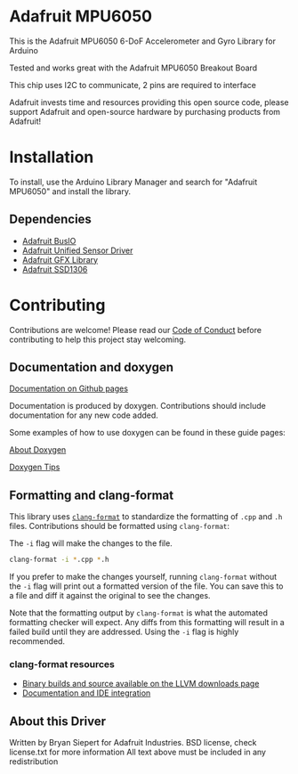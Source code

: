 # Adafruit MPU6050 

This is the Adafruit MPU6050 6-DoF Accelerometer and Gyro Library for Arduino

Tested and works great with the Adafruit MPU6050 Breakout Board 


This chip uses I2C to communicate, 2 pins are required to interface

Adafruit invests time and resources providing this open source code, please support Adafruit and open-source hardware by purchasing products from Adafruit!


# Installation
To install, use the Arduino Library Manager and search for "Adafruit MPU6050" and install the library.

## Dependencies
 * [Adafruit BusIO](https://github.com/adafruit/Adafruit_BusIO)
 * [Adafruit Unified Sensor Driver](https://github.com/adafruit/Adafruit_Sensor)
 * [Adafruit GFX Library](https://github.com/adafruit/Adafruit-GFX-Library)
 * [Adafruit SSD1306](https://github.com/adafruit/Adafruit_SSD1306)

# Contributing

Contributions are welcome! Please read our [Code of Conduct](https://github.com/adafruit/Adafruit_MPU6050/blob/master/code-of-conduct.md)
before contributing to help this project stay welcoming.

## Documentation and doxygen

[Documentation on Github pages](https://adafruit.github.io/Adafruit_MPU6050/html/class_adafruit___m_p_u6050.html)

Documentation is produced by doxygen. Contributions should include documentation for any new code added.

Some examples of how to use doxygen can be found in these guide pages:

[About Doxygen](https://learn.adafruit.com/the-well-automated-arduino-library/doxygen)

[Doxygen Tips](https://learn.adafruit.com/the-well-automated-arduino-library/doxygen-tips)

## Formatting and clang-format
This library uses [`clang-format`](https://releases.llvm.org/download.html) to standardize the formatting of `.cpp` and `.h` files.
Contributions should be formatted using `clang-format`:

The `-i` flag will make the changes to the file.
```bash
clang-format -i *.cpp *.h
```
If you prefer to make the changes yourself, running `clang-format` without the `-i` flag will print out a formatted version of the file. You can save this to a file and diff it against the original to see the changes.

Note that the formatting output by `clang-format` is what the automated formatting checker will expect. Any diffs from this formatting will result in a failed build until they are addressed. Using the `-i` flag is highly recommended.

### clang-format resources
  * [Binary builds and source available on the LLVM downloads page](https://releases.llvm.org/download.html)
  * [Documentation and IDE integration](https://clang.llvm.org/docs/ClangFormat.html)

## About this Driver
Written by Bryan Siepert for Adafruit Industries.
BSD license, check license.txt for more information
All text above must be included in any redistribution
